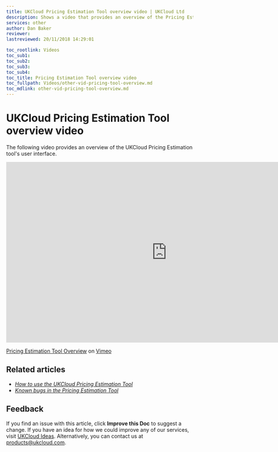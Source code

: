 ```yaml
---
title: UKCloud Pricing Estimation Tool overview video | UKCloud Ltd
description: Shows a video that provides an overview of the Pricing Estimation Tool
services: other
author: Dan Baker
reviewer:
lastreviewed: 20/11/2018 14:29:01

toc_rootlink: Videos
toc_sub1: 
toc_sub2:
toc_sub3:
toc_sub4:
toc_title: Pricing Estimation Tool overview video
toc_fullpath: Videos/other-vid-pricing-tool-overview.md
toc_mdlink: other-vid-pricing-tool-overview.md
---
```


# UKCloud Pricing Estimation Tool overview video

The following video provides an overview of the UKCloud Pricing Estimation tool's user interface.

<iframe src="https://player.vimeo.com/video/300701961?color=34d9c3" width="864" height="486" frameborder="0" webkitallowfullscreen mozallowfullscreen allowfullscreen></iframe>

[Pricing Estimation Tool Overview](https://vimeo.com/300701961) on [Vimeo](https://vimeo.com/ukcloud)

## Related articles

- [*How to use the UKCloud Pricing Estimation Tool*](other-how-use-pricing-tool.md)
- [*Known bugs in the Pricing Estimation Tool*](other-ref-pricing-tool-bugs.md)

## Feedback

If you find an issue with this article, click **Improve this Doc** to suggest a change. If you have an idea for how we could improve any of our services, visit [UKCloud Ideas](https://ideas.ukcloud.com). Alternatively, you can contact us at <products@ukcloud.com>.

